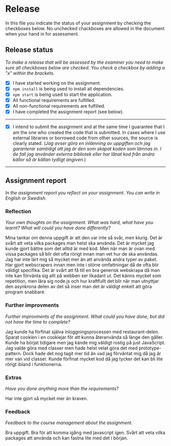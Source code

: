 # Release

In this file you indicate the status of your assignment by checking the checkboxes below. No unchecked chackboxes are allowed in the document when your hand in for assessment.

## Release status

_To make a release that will be assessed by the examiner you need to make sure all checkboxes below are checked. You check a checkbox by adding a "x" within the brackets._

- [x] I have started working on the assignment.
- [x] `npm install` is being used to install all dependencies.
- [x] `npm start` is being used to start the application.
- [x] All functional requirements are fulfilled.
- [x] All non-functional requirements are fulfilled.
- [x] I have completed the assignment report (see below).

---

- [x] I intend to submit the assignment and at the same time I guarantee that I am the one who created the code that is submitted. In cases where I use external libraries or borrowed code from other sources, the source is clearly stated.
(_Jag avser göra en inlämning av uppgiften och jag garanterar samtidigt att jag är den som skapat koden som lämnas in. I de fall jag använder externa bibliotek eller har lånat kod från andra källor så är källan tydligt angiven._)

---

## Assignment report

_In the assignment report you reflect on your assignment. You can write in English or Swedish._

### Reflection

_Your own thoughts on the assignment. What was hard, what have you learnt? What will could you have done differently?_

Mina tankar om denna uppgift är att den var inte så svår, men klurig. Det är svårt att veta vilka packages man helst ska använda.
Det är mycket jag kunde gjort bättre som det alltid är med kod. Men när man är ovan med vissa packages så blir det ofta rörigt innan man vet hur de ska användas.
Jag har inte lärt mig så mycket mer än att använda andra typer av paket. Har gjort webscrapers innan men inte i större omfattningar då de ofta blir väldigt specifika.
Det är svårt att få till en bra generisk webskrapa då man inte kan förvänta sig allt på webben ser likadant ut.
Det känns mycket som repetition, men lära sig node.js och hur kraftfullt det blir när man utnyttjar den asynkrona delen av det så inser man det är väldigt enkelt att göra program snabbare.

### Further improvments

_Further improvments of the assignment. What could you have done, but did not have the time to complete?_

Jag kunde ha förfinat själva inloggningsprocessen med restaurant-delen. Sparat cookien i en cookiejar för att kunna återanvända så länge den gäller.
Kunde ha börjat tidigare men jag kände mig väldigt rostig på just JavaScript. Jag valde göra med classer men hade helst velat göra det med prototype-pattern.
Dock hade det nog tagit mer tid än vad jag förväntat mig då jag är mer van vid classer.
Kunde förfinat mycket kod då jag tycker det kan bli lite rörigt ibland i funktionerna.

### Extras

_Have you done anything more than the requirements?_

Har inte gjort så mycket mer än kraven.

### Feedback

_Feedback to the course management about the assignment._

Bra uppgift. Bra för att komma igång med javascript igen.
Svårt att veta vilka packages att använda och kan fastna lite med det i början.
